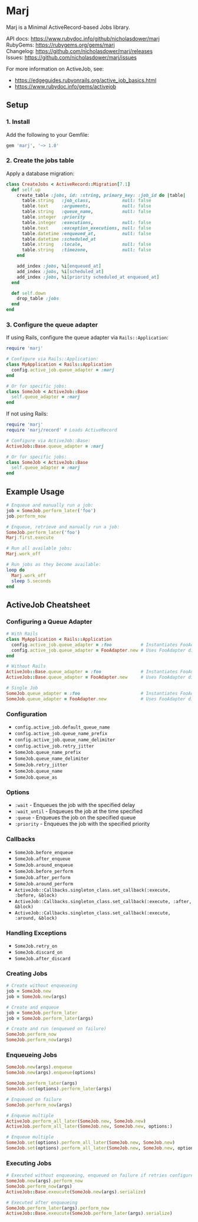 # Marj

Marj is a Minimal ActiveRecord-based Jobs library.

API docs: https://www.rubydoc.info/github/nicholasdower/marj <br>
RubyGems: https://rubygems.org/gems/marj <br>
Changelog: https://github.com/nicholasdower/marj/releases <br>
Issues: https://github.com/nicholasdower/marj/issues

For more information on ActiveJob, see:

- https://edgeguides.rubyonrails.org/active_job_basics.html
- https://www.rubydoc.info/gems/activejob

## Setup

### 1. Install

Add the following to your Gemfile:

```ruby
gem 'marj', '~> 1.0'
```

### 2. Create the jobs table

Apply a database migration:

```ruby
class CreateJobs < ActiveRecord::Migration[7.1]
  def self.up
    create_table :jobs, id: :string, primary_key: :job_id do |table|
      table.string   :job_class,            null: false
      table.text     :arguments,            null: false
      table.string   :queue_name,           null: false
      table.integer  :priority
      table.integer  :executions,           null: false
      table.text     :exception_executions, null: false
      table.datetime :enqueued_at,          null: false
      table.datetime :scheduled_at
      table.string   :locale,               null: false
      table.string   :timezone,             null: false
    end

    add_index :jobs, %i[enqueued_at]
    add_index :jobs, %i[scheduled_at]
    add_index :jobs, %i[priority scheduled_at enqueued_at]
  end

  def self.down
    drop_table :jobs
  end
end
```

### 3. Configure the queue adapter

If using Rails, configure the queue adapter via `Rails::Application`:

```ruby
require 'marj'

# Configure via Rails::Application:
class MyApplication < Rails::Application
  config.active_job.queue_adapter = :marj
end

# Or for specific jobs:
class SomeJob < ActiveJob::Base
  self.queue_adapter = :marj
end
```

If not using Rails:

```ruby
require 'marj'
require 'marj/record' # Loads ActiveRecord

# Configure via ActiveJob::Base:
ActiveJob::Base.queue_adapter = :marj

# Or for specific jobs:
class SomeJob < ActiveJob::Base
  self.queue_adapter = :marj
end
```

## Example Usage

```ruby
# Enqueue and manually run a job:
job = SomeJob.perform_later('foo')
job.perform_now

# Enqueue, retrieve and manually run a job:
SomeJob.perform_later('foo')
Marj.first.execute

# Run all available jobs:
Marj.work_off

# Run jobs as they become available:
loop do
  Marj.work_off
  sleep 5.seconds
end
```

## ActiveJob Cheatsheet

### Configuring a Queue Adapter

```ruby
# With Rails
class MyApplication < Rails::Application
  config.active_job.queue_adapter = :foo           # Instantiates FooAdapter
  config.active_job.queue_adapter = FooAdapter.new # Uses FooAdapter directly
end

# Without Rails
ActiveJob::Base.queue_adapter = :foo               # Instantiates FooAdapter
ActiveJob::Base.queue_adapter = FooAdapter.new     # Uses FooAdapter directly

# Single Job
SomeJob.queue_adapter = :foo                       # Instantiates FooAdapter
SomeJob.queue_adapter = FooAdapter.new             # Uses FooAdapter directly
```

### Configuration

- `config.active_job.default_queue_name`
- `config.active_job.queue_name_prefix`
- `config.active_job.queue_name_delimiter`
- `config.active_job.retry_jitter`
- `SomeJob.queue_name_prefix`
- `SomeJob.queue_name_delimiter`
- `SomeJob.retry_jitter`
- `SomeJob.queue_name`
- `SomeJob.queue_as`

### Options

- `:wait` - Enqueues the job with the specified delay
- `:wait_until` - Enqueues the job at the time specified
- `:queue` - Enqueues the job on the specified queue
- `:priority` - Enqueues the job with the specified priority

### Callbacks

- `SomeJob.before_enqueue`
- `SomeJob.after_enqueue`
- `SomeJob.around_enqueue`
- `SomeJob.before_perform`
- `SomeJob.after_perform`
- `SomeJob.around_perform`
- `ActiveJob::Callbacks.singleton_class.set_callback(:execute, :before, &block)`
- `ActiveJob::Callbacks.singleton_class.set_callback(:execute, :after, &block)`
- `ActiveJob::Callbacks.singleton_class.set_callback(:execute, :around, &block)`

### Handling Exceptions

- `SomeJob.retry_on`
- `SomeJob.discard_on`
- `SomeJob.after_discard`

### Creating Jobs

```ruby
# Create without enqueueing
job = SomeJob.new
job = SomeJob.new(args)

# Create and enqueue
job = SomeJob.perform_later
job = SomeJob.perform_later(args)

# Create and run (enqueued on failure)
SomeJob.perform_now
SomeJob.perform_now(args)
```

### Enqueueing Jobs

```ruby
SomeJob.new(args).enqueue
SomeJob.new(args).enqueue(options)

SomeJob.perform_later(args)
SomeJob.set(options).perform_later(args)

# Enqueued on failure
SomeJob.perform_now(args)

# Enqueue multiple
ActiveJob.perform_all_later(SomeJob.new, SomeJob.new)
ActiveJob.perform_all_later(SomeJob.new, SomeJob.new, options:)

# Enqueue multiple
SomeJob.set(options).perform_all_later(SomeJob.new, SomeJob.new)
SomeJob.set(options).perform_all_later(SomeJob.new, SomeJob.new, options:)
```

### Executing Jobs

```ruby
# Executed without enqueueing, enqueued on failure if retries configured
SomeJob.new(args).perform_now
SomeJob.perform_now(args)
ActiveJob::Base.exeucute(SomeJob.new(args).serialize)

# Executed after enqueueing
SomeJob.perform_later(args).perform_now
ActiveJob::Base.exeucute(SomeJob.perform_later(args).serialize)
```
